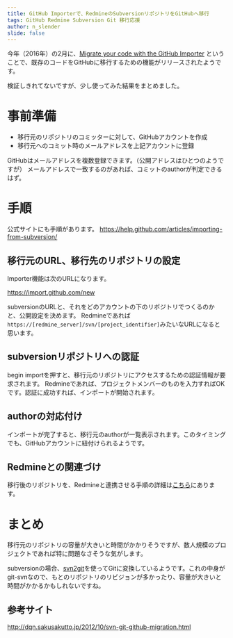 ```yaml
---
title: GitHub Importerで、RedmineのSubversionリポジトリをGitHubへ移行
tags: GitHub Redmine Subversion Git 移行応援
author: n_slender
slide: false
---
```

今年（2016年）の2月に、[Migrate your code with the GitHub Importer](https://github.com/blog/2110-migrate-your-code-with-the-github-importer) ということで、既存のコードをGitHubに移行するための機能がリリースされたようです。

検証しきれてないですが、少し使ってみた結果をまとめました。

# 事前準備

* 移行元のリポジトリのコミッターに対して、GitHubアカウントを作成
* 移行元へのコミット時のメールアドレスを上記アカウントに登録

GitHubはメールアドレスを複数登録できます。（公開アドレスはひとつのようですが）
メールアドレスで一致するのがあれば、コミットのauthorが判定できるはず。

# 手順

公式サイトにも手順があります。
https://help.github.com/articles/importing-from-subversion/

## 移行元のURL、移行先のリポジトリの設定

Importer機能は次のURLになります。

https://import.github.com/new


subversionのURLと、それをどのアカウントの下のリポジトリでつくるのかと、公開設定を決めます。
Redmineであれば`https://[redmine_server]/svn/[project_identifier]`みたいなURLになると思います。 

## subversionリポジトリへの認証

begin importを押すと、移行元のリポジトリにアクセスするための認証情報が要求されます。
Redmineであれば、プロジェクトメンバーのものを入力すればOKです。認証に成功すれば、インポートが開始されます。

## authorの対応付け

インポートが完了すると、移行元のauthorが一覧表示されます。このタイミングでも、GitHubアカウントに紐付けられるようです。

## Redmineとの関連づけ

移行後のリポジトリを、Redmineと連携させる手順の詳細は[こちら](http://qiita.com/n_slender/items/54cd282c140fadbbb322)にあります。

# まとめ

移行元のリポジトリの容量が大きいと時間がかかりそうですが、数人規模のプロジェクトであれば特に問題なさそうな気がします。

subversionの場合、[svn2git](https://github.com/nirvdrum/svn2git)を使ってGitに変換しているようです。これの中身がgit-svnなので、もとのリポジトリのリビジョンが多かったり、容量が大きいと時間がかかるかもしれないですね。

## 参考サイト

http://dqn.sakusakutto.jp/2012/10/svn-git-github-migration.html

